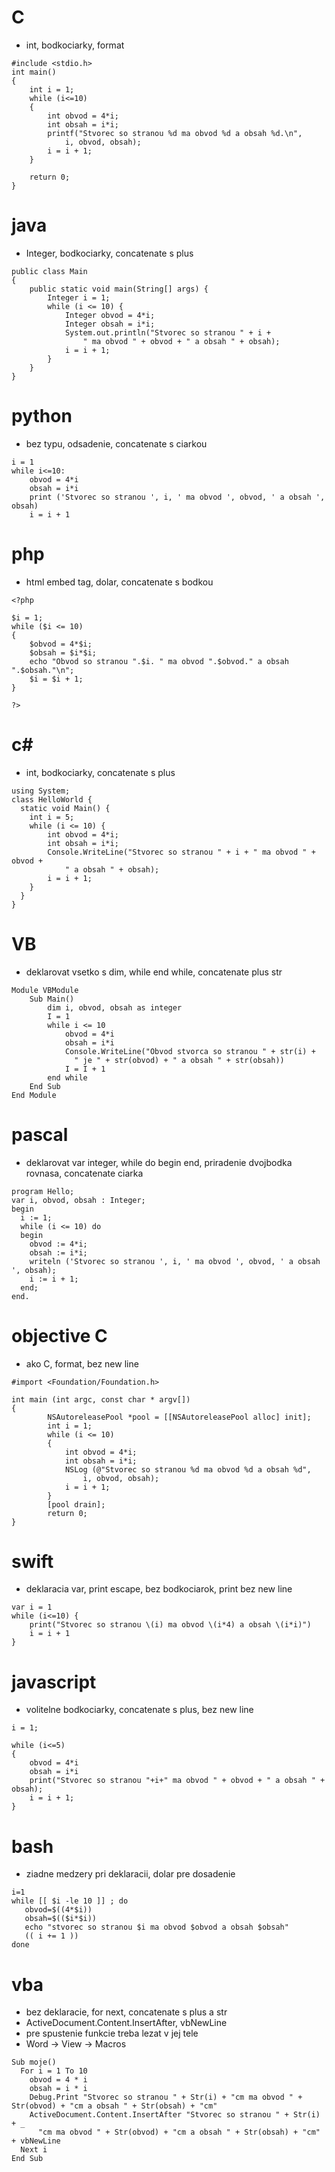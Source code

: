 # C

- int, bodkociarky, format
```
#include <stdio.h>
int main()
{
    int i = 1;
    while (i<=10)
    {
        int obvod = 4*i;
        int obsah = i*i;
        printf("Stvorec so stranou %d ma obvod %d a obsah %d.\n", 
            i, obvod, obsah);
        i = i + 1;
    }

    return 0;
}
```

# java

- Integer, bodkociarky, concatenate s plus
```
public class Main
{
	public static void main(String[] args) {
	    Integer i = 1;
	    while (i <= 10) {
	        Integer obvod = 4*i;
	        Integer obsah = i*i;
		    System.out.println("Stvorec so stranou " + i + 
		        " ma obvod " + obvod + " a obsah " + obsah);
		    i = i + 1;
	    }
	}
}
```

# python

- bez typu, odsadenie, concatenate s ciarkou
```
i = 1
while i<=10:
    obvod = 4*i
    obsah = i*i
    print ('Stvorec so stranou ', i, ' ma obvod ', obvod, ' a obsah ', obsah)
    i = i + 1
```

# php

- html embed tag, dolar, concatenate s bodkou
```
<?php

$i = 1;
while ($i <= 10)
{
    $obvod = 4*$i;
    $obsah = $i*$i;
    echo "Obvod so stranou ".$i. " ma obvod ".$obvod." a obsah ".$obsah."\n";
    $i = $i + 1;
}

?>
```

# c#

- int, bodkociarky, concatenate s plus
```
using System;
class HelloWorld {
  static void Main() {
    int i = 5;
    while (i <= 10) {
        int obvod = 4*i;
        int obsah = i*i;
        Console.WriteLine("Stvorec so stranou " + i + " ma obvod " + obvod + 
            " a obsah " + obsah);
        i = i + 1;
    }
  }
}
```

# VB

- deklarovat vsetko s dim, while end while, concatenate plus str
```
Module VBModule
    Sub Main()
        dim i, obvod, obsah as integer
        I = 1
        while i <= 10
            obvod = 4*i
            obsah = i*i
            Console.WriteLine("Obvod stvorca so stranou " + str(i) + 
              " je " + str(obvod) + " a obsah " + str(obsah))
            I = I + 1
        end while
    End Sub
End Module
```

# pascal

- deklarovat var integer, while do begin end, priradenie dvojbodka rovnasa, concatenate ciarka
```
program Hello;
var i, obvod, obsah : Integer;
begin
  i := 1;
  while (i <= 10) do 
  begin
    obvod := 4*i;
    obsah := i*i;
    writeln ('Stvorec so stranou ', i, ' ma obvod ', obvod, ' a obsah ', obsah);
    i := i + 1;
  end;
end.
```

# objective C

- ako C, format, bez new line
```
#import <Foundation/Foundation.h>

int main (int argc, const char * argv[])
{
        NSAutoreleasePool *pool = [[NSAutoreleasePool alloc] init];
        int i = 1;
        while (i <= 10) 
        {
            int obvod = 4*i;
            int obsah = i*i;
            NSLog (@"Stvorec so stranou %d ma obvod %d a obsah %d", 
                i, obvod, obsah);
            i = i + 1;
        }
        [pool drain];
        return 0;
}
```

# swift

- deklaracia var, print escape, bez bodkociarok, print bez new line
```
var i = 1
while (i<=10) {
    print("Stvorec so stranou \(i) ma obvod \(i*4) a obsah \(i*i)")
    i = i + 1
}
```

# javascript

- volitelne bodkociarky, concatenate s plus, bez new line
```
i = 1;

while (i<=5)
{
    obvod = 4*i
    obsah = i*i
    print("Stvorec so stranou "+i+" ma obvod " + obvod + " a obsah " + obsah);
    i = i + 1;
}
```

# bash

- ziadne medzery pri deklaracii, dolar pre dosadenie
```
i=1
while [[ $i -le 10 ]] ; do
   obvod=$((4*$i))
   obsah=$(($i*$i))
   echo "stvorec so stranou $i ma obvod $obvod a obsah $obsah"
   (( i += 1 ))
done

```

# vba

- bez deklaracie, for next, concatenate s plus a str
- ActiveDocument.Content.InsertAfter, vbNewLine
- pre spustenie funkcie treba lezat v jej tele
- Word -> View -> Macros

```
Sub moje()
  For i = 1 To 10
    obvod = 4 * i
    obsah = i * i
    Debug.Print "Stvorec so stranou " + Str(i) + "cm ma obvod " + Str(obvod) + "cm a obsah " + Str(obsah) + "cm"
    ActiveDocument.Content.InsertAfter "Stvorec so stranou " + Str(i) + _
      "cm ma obvod " + Str(obvod) + "cm a obsah " + Str(obsah) + "cm" + vbNewLine
  Next i
End Sub
```
